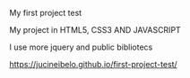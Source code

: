 My first project test

My project in HTML5, CSS3 AND JAVASCRIPT 

I use more jquery and public bibliotecs 
 
 https://jucineibelo.github.io/first-project-test/

